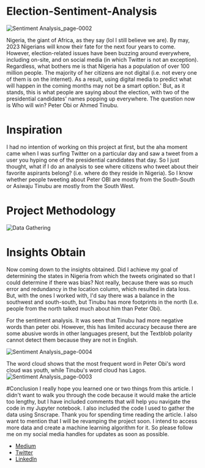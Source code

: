 # Election-Sentiment-Analysis

![Sentiment Analysis_page-0002](https://user-images.githubusercontent.com/73393430/188275765-3137480e-d531-4aef-94da-108fa8a0f3ea.jpg)

Nigeria, the giant of Africa, as they say (lol I still believe we are). By may, 2023 Nigerians will know their fate for the next four years to come. However, election-related issues have been buzzing around everywhere, including on-site, and on social media (in which Twitter is not an exception). Regardless, what bothers me is that Nigeria has a population of over 100 million people. The majority of her citizens are not digital (i.e. not every one of them is on the internet). As a result, using digital media to predict what will happen in the coming months may not be a smart option.'
But, as it stands, this is what people are saying about the election, with two of the presidential candidates' names popping up everywhere. The question now is Who will win? Peter Obi or Ahmed Tinubu.

# Inspiration
I had no intention of working on this project at first, but the aha moment came when I was surfing Twitter on a particular day and saw a tweet from a user you hyping one of the presidential candidates that day. So I just thought, what if I do an analysis to see where citizens who tweet about their favorite aspirants belong? (i.e. where do they reside in Nigeria). So I know whether people tweeting about Peter OBI are mostly from the South-South or Asiwaju Tinubu are mostly from the South West.

# Project Methodology
![Data Gathering](https://user-images.githubusercontent.com/73393430/188275752-3c9cc598-083a-4d07-8ba4-5cedb7a8a1ca.png)

# Insights Obtain

Now coming down to the insights obtained. Did I achieve my goal of determining the states in Nigeria from which the tweets originated so that I could determine if there was bias? Not really, because there was so much error and redundancy in the location column, which resulted in data loss. But, with the ones I worked with, I'd say there was a balance in the southwest and south-south, but Tinubu has more footprints in the north (I.e. people from the north talked much about him than Peter Obi).

For the sentiment analysis. It was seen that Tinubu had more negative words than peter obi.
However, this has limited accuracy because there are some abusive words in other languages present, but the Textblob polarity cannot detect them because they are not in English.

![Sentiment Analysis_page-0004](https://user-images.githubusercontent.com/73393430/188275939-55e0a50e-bb69-44ec-a846-45e8a4029ea9.jpg)

The word cloud shows that the most frequent word in Peter Obi's word cloud was youth, while Tinubu's word cloud has Lagos.
![Sentiment Analysis_page-0003](https://user-images.githubusercontent.com/73393430/188275936-e5a00116-27a0-46f4-9dfb-fe9bae669fa8.jpg)

#Conclusion
I really hope you learned one or two things from this article. I didn't want to walk you through the code because it would make the article too lengthy, but I have included comments that will help you navigate the code in my Jupyter notebook. I also included the code I used to gather the data using Snscrape. Thank you for spending time reading the article. I also want to mention that I will be revamping the project soon. I intend to access more data and create a machine learning algorithm for it. So please follow me on my social media handles for updates as soon as possible.

* [Medium](https://medium.com/@ibrahimogunbiyi/election-sentiment-analysis-5de602c04936)
* [Twitter](https://twitter.com/comejoinfolks)
* [LinkedIn](https://www.linkedin.com/in/ibrahimogunbiyi/)
